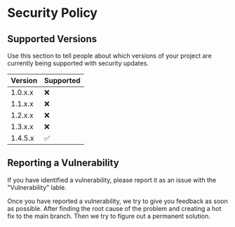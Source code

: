 # Security Policy

## Supported Versions

Use this section to tell people about which versions of your project are
currently being supported with security updates.

| Version | Supported          |
| ------- | ------------------ |
| 1.0.x.x | :x:                |
| 1.1.x.x | :x:                |
| 1.2.x.x | :x:                |
| 1.3.x.x | :x:                |
| 1.4.5.x | :white_check_mark: |



## Reporting a Vulnerability

If you have identified a vulnerability, please report it as an issue with the "Vulnerability" lable.

Once you have reported a vulnerability, we try to give you feedback as soon as possible. After finding the root cause of the problem and creating a hot fix to the main branch. Then we try to figure out a permanent solution.



